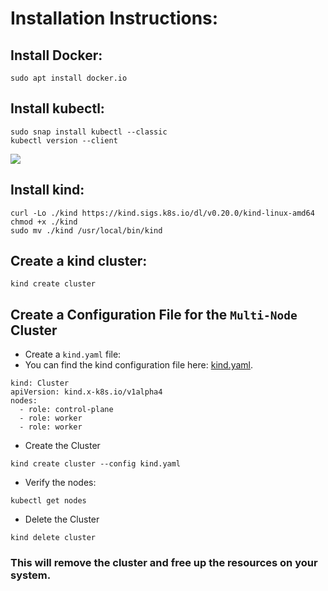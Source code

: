 # Installation Instructions:
## Install Docker:
```
sudo apt install docker.io
```
## Install kubectl:
```
sudo snap install kubectl --classic
kubectl version --client
```
![](https://github.com/harshitsahu2311/DevOps-Tools-Notes/blob/main/Kubernetes/Screenshot%202024-10-26%20191652.png)

## Install kind:
```
curl -Lo ./kind https://kind.sigs.k8s.io/dl/v0.20.0/kind-linux-amd64
chmod +x ./kind
sudo mv ./kind /usr/local/bin/kind
```

## Create a kind cluster:

```
kind create cluster
```

## Create a Configuration File for the `Multi-Node` Cluster
- Create a `kind.yaml` file:
- You can find the kind configuration file here: [kind.yaml](kind.yaml).
```
kind: Cluster
apiVersion: kind.x-k8s.io/v1alpha4
nodes:
  - role: control-plane
  - role: worker
  - role: worker

```
- Create the Cluster
```
kind create cluster --config kind.yaml
```
- Verify the nodes:
```
kubectl get nodes
```
- Delete the Cluster
```
kind delete cluster
```
### This will remove the cluster and free up the resources on your system.
